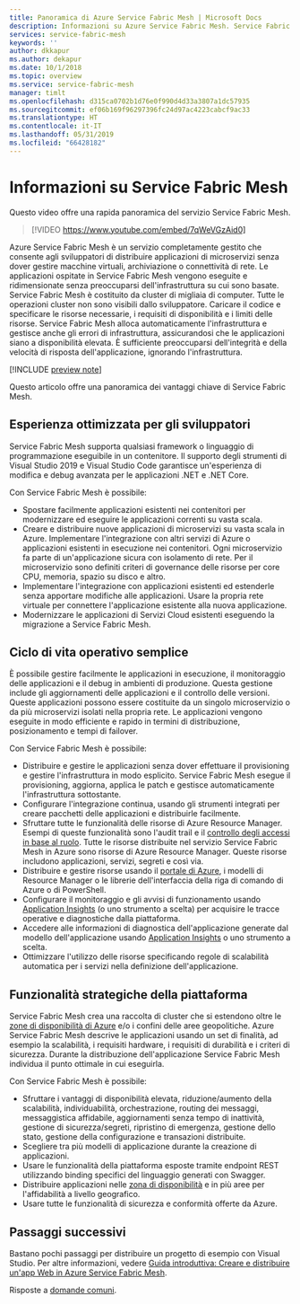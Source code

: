```yaml
---
title: Panoramica di Azure Service Fabric Mesh | Microsoft Docs
description: Informazioni su Azure Service Fabric Mesh. Service Fabric Mesh consente di distribuire e ridimensionare l'applicazione senza preoccuparsi delle esigenze infrastrutturali dell'applicazione.
services: service-fabric-mesh
keywords: ''
author: dkkapur
ms.author: dekapur
ms.date: 10/1/2018
ms.topic: overview
ms.service: service-fabric-mesh
manager: timlt
ms.openlocfilehash: d315ca0702b1d76e0f990d4d33a3807a1dc57935
ms.sourcegitcommit: ef06b169f96297396fc24d97ac4223cabcf9ac33
ms.translationtype: HT
ms.contentlocale: it-IT
ms.lasthandoff: 05/31/2019
ms.locfileid: "66428182"
---
```

# <a name="what-is-service-fabric-mesh"></a>Informazioni su Service Fabric Mesh

Questo video offre una rapida panoramica del servizio Service Fabric Mesh.
> [!VIDEO https://www.youtube.com/embed/7qWeVGzAid0]

Azure Service Fabric Mesh è un servizio completamente gestito che consente agli sviluppatori di distribuire applicazioni di microservizi senza dover gestire macchine virtuali, archiviazione o connettività di rete. Le applicazioni ospitate in Service Fabric Mesh vengono eseguite e ridimensionate senza preoccuparsi dell'infrastruttura su cui sono basate.  Service Fabric Mesh è costituito da cluster di migliaia di computer.  Tutte le operazioni cluster non sono visibili dallo sviluppatore. Caricare il codice e specificare le risorse necessarie, i requisiti di disponibilità e i limiti delle risorse.  Service Fabric Mesh alloca automaticamente l'infrastruttura e gestisce anche gli errori di infrastruttura, assicurandosi che le applicazioni siano a disponibilità elevata. È sufficiente preoccuparsi dell'integrità e della velocità di risposta dell'applicazione, ignorando l'infrastruttura.  

[!INCLUDE [preview note](./includes/include-preview-note.md)]

Questo articolo offre una panoramica dei vantaggi chiave di Service Fabric Mesh.

## <a name="great-developer-experience"></a>Esperienza ottimizzata per gli sviluppatori

Service Fabric Mesh supporta qualsiasi framework o linguaggio di programmazione eseguibile in un contenitore. Il supporto degli strumenti di Visual Studio 2019 e Visual Studio Code garantisce un'esperienza di modifica e debug avanzata per le applicazioni .NET e .NET Core. 

Con Service Fabric Mesh è possibile:

- Spostare facilmente applicazioni esistenti nei contenitori per modernizzare ed eseguire le applicazioni correnti su vasta scala.
- Creare e distribuire nuove applicazioni di microservizi su vasta scala in Azure.  Implementare l'integrazione con altri servizi di Azure o applicazioni esistenti in esecuzione nei contenitori. Ogni microservizio fa parte di un'applicazione sicura con isolamento di rete. Per il microservizio sono definiti criteri di governance delle risorse per core CPU, memoria, spazio su disco e altro.
- Implementare l'integrazione con applicazioni esistenti ed estenderle senza apportare modifiche alle applicazioni. Usare la propria rete virtuale per connettere l'applicazione esistente alla nuova applicazione.  
- Modernizzare le applicazioni di Servizi Cloud esistenti eseguendo la migrazione a Service Fabric Mesh.  

## <a name="simple-operational-lifecycle"></a>Ciclo di vita operativo semplice

È possibile gestire facilmente le applicazioni in esecuzione, il monitoraggio delle applicazioni e il debug in ambienti di produzione. Questa gestione include gli aggiornamenti delle applicazioni e il controllo delle versioni. Queste applicazioni possono essere costituite da un singolo microservizio o da più microservizi isolati nella propria rete. Le applicazioni vengono eseguite in modo efficiente e rapido in termini di distribuzione, posizionamento e tempi di failover.

Con Service Fabric Mesh è possibile:

- Distribuire e gestire le applicazioni senza dover effettuare il provisioning e gestire l'infrastruttura in modo esplicito.  Service Fabric Mesh esegue il provisioning, aggiorna, applica le patch e gestisce automaticamente l'infrastruttura sottostante.
- Configurare l'integrazione continua, usando gli strumenti integrati per creare pacchetti delle applicazioni e distribuirle facilmente.
- Sfruttare tutte le funzionalità delle risorse di Azure Resource Manager. Esempi di queste funzionalità sono l'audit trail e il [controllo degli accessi in base al ruolo](/azure/role-based-access-control/overview). Tutte le risorse distribuite nel servizio Service Fabric Mesh in Azure sono risorse di Azure Resource Manager. Queste risorse includono applicazioni, servizi, segreti e così via.
- Distribuire e gestire risorse usando il [portale di Azure](https://portal.azure.com), i modelli di Resource Manager o le librerie dell'interfaccia della riga di comando di Azure o di PowerShell.
- Configurare il monitoraggio e gli avvisi di funzionamento usando [Application Insights](/azure/application-insights/) (o uno strumento a scelta) per acquisire le tracce operative e diagnostiche dalla piattaforma.
- Accedere alle informazioni di diagnostica dell'applicazione generate dal modello dell'applicazione usando [Application Insights](/azure/application-insights/) o uno strumento a scelta.
- Ottimizzare l'utilizzo delle risorse specificando regole di scalabilità automatica per i servizi nella definizione dell'applicazione.

## <a name="mission-critical-platform-capabilities"></a>Funzionalità strategiche della piattaforma

Service Fabric Mesh crea una raccolta di cluster che si estendono oltre le [zone di disponibilità di Azure](/azure/availability-zones/az-overview) e/o i confini delle aree geopolitiche. Azure Service Fabric Mesh descrive le applicazioni usando un set di finalità, ad esempio la scalabilità, i requisiti hardware, i requisiti di durabilità e i criteri di sicurezza.  Durante la distribuzione dell'applicazione Service Fabric Mesh individua il punto ottimale in cui eseguirla.

Con Service Fabric Mesh è possibile:

- Sfruttare i vantaggi di disponibilità elevata, riduzione/aumento della scalabilità, individuabilità, orchestrazione, routing dei messaggi, messaggistica affidabile, aggiornamenti senza tempo di inattività, gestione di sicurezza/segreti, ripristino di emergenza, gestione dello stato, gestione della configurazione e transazioni distribuite.
- Scegliere tra più modelli di applicazione durante la creazione di applicazioni.
- Usare le funzionalità della piattaforma esposte tramite endpoint REST utilizzando binding specifici del linguaggio generati con Swagger.
- Distribuire applicazioni nelle [zona di disponibilità](/azure/availability-zones/az-overview) e in più aree per l'affidabilità a livello geografico.
- Usare tutte le funzionalità di sicurezza e conformità offerte da Azure.

## <a name="next-steps"></a>Passaggi successivi

Bastano pochi passaggi per distribuire un progetto di esempio con Visual Studio. Per altre informazioni, vedere [Guida introduttiva: Creare e distribuire un'app Web in Azure Service Fabric Mesh](service-fabric-mesh-quickstart-dotnet-core.md). 

Risposte a [domande comuni](service-fabric-mesh-faq.md).


<!-- Links -->

[service-fabric-overview]: ../service-fabric/service-fabric-overview.md
